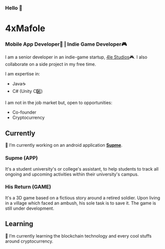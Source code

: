 ### Hello 👋

<!--
**4xMafole/4xMafole** is a ✨ _special_ ✨ repository because its `README.md` (this file) appears on your GitHub profile.

Here are some ideas to get you started:

- 🔭 I’m currently working on ...
- 🌱 I’m currently learning ...
- 👯 I’m looking to collaborate on ...
- 🤔 I’m looking for help with ...
- 💬 Ask me about ...
- 📫 How to reach me: ...
- 😄 Pronouns: ...
- ⚡ Fun fact: ...
-->

# 4xMafole
### Mobile App Developer📱 | Indie Game Developer🎮

I am a senior developer in an indie-game startup, [4le Studios](https://www.instagram.com/4le_studios/)🎮.
I also collaborate on a side project in my free time. 

I am expertise in:

* Java☕
* C# (Unity C#️⃣)

I am not in the job market but, open to opportunities:

* Co-founder
* Cryptocurrency

Currently
---
🔭 I’m currently working on an android application [**Supme**](https://play.google.com/store/apps/details?id=com.fole_Studios.sup). 

### Supme (APP)
It's a student university's or college's assistant, to help students to track all
ongoing and upcoming activities within their university's campus.

### His Return (GAME)
It's a 3D game based on a fictious story around a retired soldier. Upon living in 
a village which faced an ambush, his sole task is to save it. The game is still under
development.

Learning
---
🌱 I’m currently learning the blockchain technology and every cool stuffs around cryptocurrency.
